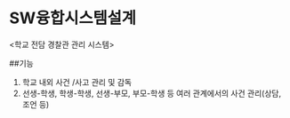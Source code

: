 # SW융합시스템설계
<학교 전담 경찰관 관리 시스템>

##기능
1. 학교 내외 사건 /사고 관리 및 감독
2. 선생-학생, 학생-학생, 선생-부모, 부모-학생 등 여러 관계에서의 사건 관리(상담, 조언 등)


